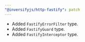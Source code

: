 ```yaml
---
"@inversifyjs/http-fastify": patch
---
```


- Added `FastifyErrorFilter` type.
- Added `FastifyGuard` type.
- Added `FastifyInterceptor` type.
